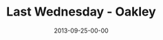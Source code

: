 ---
layout: message
category: message
series: "#culture"
title: "Last Wednesday - Oakley"
date: 2013-09-25-00-00
message_id: 823
sc-permalink-url: "http://soundcloud.com/crdschurch/last-wednesday-oakley-1"
audio: "http://s3.amazonaws.com/crossroads-media/messages/audio/092513_lw_oakley.mp3"
audio-duration: "42:33"
description: "Last Wednesday - Oakley"
video: "http://s3.amazonaws.com/crossroads-media/messages/video/092513_lw_oakley.mp4"
video-duration: "42:33"
yt-embed-url: "//www.youtube.com/embed/tNe1q_02t7U"
video-image: "http://s3.amazonaws.com/crossroads-media/images/092813_lw_oakley_still.jpg"
tag: 
 - chuck-mingo
 - crossroads-church
 - last-wednesday
 - oakley
explicit: false
---